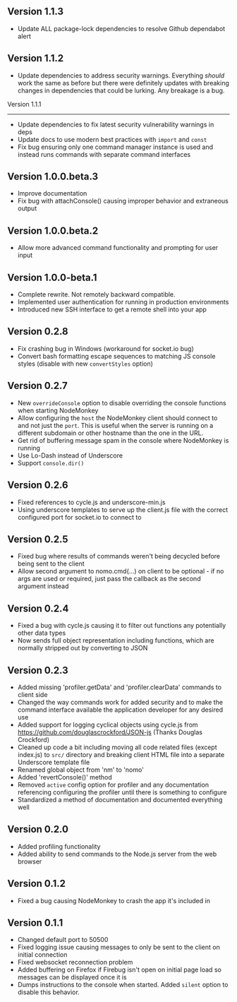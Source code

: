 ## Version 1.1.3

- Update ALL package-lock dependencies to resolve Github dependabot alert

## Version 1.1.2

- Update dependencies to address security warnings. Everything _should_ work the same as before but there were definitely updates with breaking changes in dependencies that could be lurking. Any breakage is a bug.

Version 1.1.1

---

- Update dependencies to fix latest security vulnerability warnings in deps
- Update docs to use modern best practices with `import` and `const`
- Fix bug ensuring only one command manager instance is used and instead runs commands with separate command interfaces

## Version 1.0.0.beta.3

- Improve documentation
- Fix bug with attachConsole() causing improper behavior and extraneous output

## Version 1.0.0.beta.2

- Allow more advanced command functionality and prompting for user input

## Version 1.0.0-beta.1

- Complete rewrite. Not remotely backward compatible.
- Implemented user authentication for running in production environments
- Introduced new SSH interface to get a remote shell into your app

## Version 0.2.8

- Fix crashing bug in Windows (workaround for socket.io bug)
- Convert bash formatting escape sequences to matching JS console styles (disable with new `convertStyles` option)

## Version 0.2.7

- New `overrideConsole` option to disable overriding the console functions when starting NodeMonkey
- Allow configuring the `host` the NodeMonkey client should connect to and not just the `port`. This is useful when the server is running on a different subdomain or other hostname than the one in the URL.
- Get rid of buffering message spam in the console where NodeMonkey is running
- Use Lo-Dash instead of Underscore
- Support `console.dir()`

## Version 0.2.6

- Fixed references to cycle.js and underscore-min.js
- Using underscore templates to serve up the client.js file with the correct configured port for socket.io to connect to

## Version 0.2.5

- Fixed bug where results of commands weren't being decycled before being sent to the client
- Allow second argument to nomo.cmd(...) on client to be optional - if no args are used or required, just pass the callback as the second argument instead

## Version 0.2.4

- Fixed a bug with cycle.js causing it to filter out functions any potentially other data types
- Now sends full object representation including functions, which are normally stripped out by converting to JSON

## Version 0.2.3

- Added missing 'profiler.getData' and 'profiler.clearData' commands to client side
- Changed the way commands work for added security and to make the command interface available the application developer for any desired use
- Added support for logging cyclical objects using cycle.js from <https://github.com/douglascrockford/JSON-js> (Thanks Douglas Crockford)
- Cleaned up code a bit including moving all code related files (except index.js) to `src/` directory and breaking client HTML file into
  a separate Underscore template file
- Renamed global object from 'nm' to 'nomo'
- Added 'revertConsole()' method
- Removed `active` config option for profiler and any documentation referencing configuring the profiler until there is something to configure
- Standardized a method of documentation and documented everything well

## Version 0.2.0

- Added profiling functionality
- Added ability to send commands to the Node.js server from the web browser

## Version 0.1.2

- Fixed a bug causing NodeMonkey to crash the app it's included in

## Version 0.1.1

- Changed default port to 50500
- Fixed logging issue causing messages to only be sent to the client on initial connection
- Fixed websocket reconnection problem
- Added buffering on Firefox if Firebug isn't open on initial page load so messages can be displayed once it is
- Dumps instructions to the console when started. Added `silent` option to disable this behavior.
